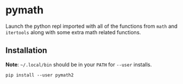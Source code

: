 # pymath

Launch the python repl imported with all of the functions from `math` and `itertools` along with some extra math related functions.

## Installation

**Note**: `~/.local/bin` should be in your `PATH` for `--user` installs.

```shell
pip install --user pymath2
```
